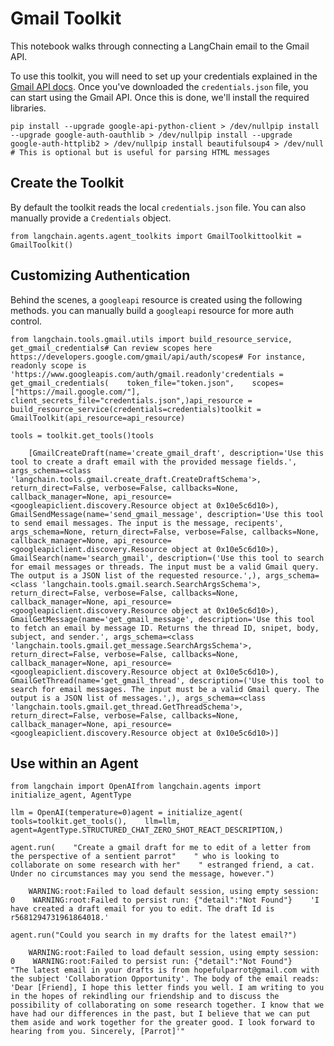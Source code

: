 Gmail Toolkit
=============

This notebook walks through connecting a LangChain email to the Gmail API.

To use this toolkit, you will need to set up your credentials explained in the [Gmail API docs](https://developers.google.com/gmail/api/quickstart/python#authorize_credentials_for_a_desktop_application). Once you've downloaded the `credentials.json` file, you can start using the Gmail API. Once this is done, we'll install the required libraries.

    pip install --upgrade google-api-python-client > /dev/nullpip install --upgrade google-auth-oauthlib > /dev/nullpip install --upgrade google-auth-httplib2 > /dev/nullpip install beautifulsoup4 > /dev/null # This is optional but is useful for parsing HTML messages

Create the Toolkit[](#create-the-toolkit "Direct link to Create the Toolkit")
------------------------------------------------------------------------------

By default the toolkit reads the local `credentials.json` file. You can also manually provide a `Credentials` object.

    from langchain.agents.agent_toolkits import GmailToolkittoolkit = GmailToolkit()

Customizing Authentication[](#customizing-authentication "Direct link to Customizing Authentication")
------------------------------------------------------------------------------------------------------

Behind the scenes, a `googleapi` resource is created using the following methods. you can manually build a `googleapi` resource for more auth control.

    from langchain.tools.gmail.utils import build_resource_service, get_gmail_credentials# Can review scopes here https://developers.google.com/gmail/api/auth/scopes# For instance, readonly scope is 'https://www.googleapis.com/auth/gmail.readonly'credentials = get_gmail_credentials(    token_file="token.json",    scopes=["https://mail.google.com/"],    client_secrets_file="credentials.json",)api_resource = build_resource_service(credentials=credentials)toolkit = GmailToolkit(api_resource=api_resource)

    tools = toolkit.get_tools()tools

        [GmailCreateDraft(name='create_gmail_draft', description='Use this tool to create a draft email with the provided message fields.', args_schema=<class 'langchain.tools.gmail.create_draft.CreateDraftSchema'>, return_direct=False, verbose=False, callbacks=None, callback_manager=None, api_resource=<googleapiclient.discovery.Resource object at 0x10e5c6d10>),     GmailSendMessage(name='send_gmail_message', description='Use this tool to send email messages. The input is the message, recipents', args_schema=None, return_direct=False, verbose=False, callbacks=None, callback_manager=None, api_resource=<googleapiclient.discovery.Resource object at 0x10e5c6d10>),     GmailSearch(name='search_gmail', description=('Use this tool to search for email messages or threads. The input must be a valid Gmail query. The output is a JSON list of the requested resource.',), args_schema=<class 'langchain.tools.gmail.search.SearchArgsSchema'>, return_direct=False, verbose=False, callbacks=None, callback_manager=None, api_resource=<googleapiclient.discovery.Resource object at 0x10e5c6d10>),     GmailGetMessage(name='get_gmail_message', description='Use this tool to fetch an email by message ID. Returns the thread ID, snipet, body, subject, and sender.', args_schema=<class 'langchain.tools.gmail.get_message.SearchArgsSchema'>, return_direct=False, verbose=False, callbacks=None, callback_manager=None, api_resource=<googleapiclient.discovery.Resource object at 0x10e5c6d10>),     GmailGetThread(name='get_gmail_thread', description=('Use this tool to search for email messages. The input must be a valid Gmail query. The output is a JSON list of messages.',), args_schema=<class 'langchain.tools.gmail.get_thread.GetThreadSchema'>, return_direct=False, verbose=False, callbacks=None, callback_manager=None, api_resource=<googleapiclient.discovery.Resource object at 0x10e5c6d10>)]

Use within an Agent[](#use-within-an-agent "Direct link to Use within an Agent")
---------------------------------------------------------------------------------

    from langchain import OpenAIfrom langchain.agents import initialize_agent, AgentType

    llm = OpenAI(temperature=0)agent = initialize_agent(    tools=toolkit.get_tools(),    llm=llm,    agent=AgentType.STRUCTURED_CHAT_ZERO_SHOT_REACT_DESCRIPTION,)

    agent.run(    "Create a gmail draft for me to edit of a letter from the perspective of a sentient parrot"    " who is looking to collaborate on some research with her"    " estranged friend, a cat. Under no circumstances may you send the message, however.")

        WARNING:root:Failed to load default session, using empty session: 0    WARNING:root:Failed to persist run: {"detail":"Not Found"}    'I have created a draft email for you to edit. The draft Id is r5681294731961864018.'

    agent.run("Could you search in my drafts for the latest email?")

        WARNING:root:Failed to load default session, using empty session: 0    WARNING:root:Failed to persist run: {"detail":"Not Found"}    "The latest email in your drafts is from hopefulparrot@gmail.com with the subject 'Collaboration Opportunity'. The body of the email reads: 'Dear [Friend], I hope this letter finds you well. I am writing to you in the hopes of rekindling our friendship and to discuss the possibility of collaborating on some research together. I know that we have had our differences in the past, but I believe that we can put them aside and work together for the greater good. I look forward to hearing from you. Sincerely, [Parrot]'"